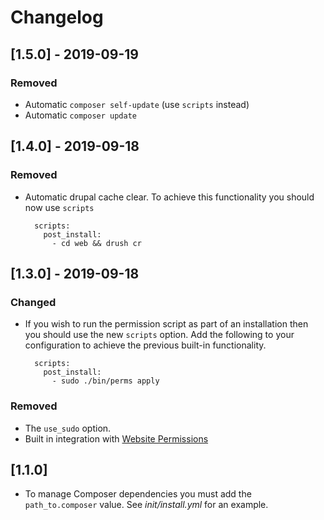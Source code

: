 # Changelog

## [1.5.0] - 2019-09-19

### Removed

- Automatic `composer self-update` (use `scripts` instead)
- Automatic `composer update`
  
## [1.4.0] - 2019-09-18

### Removed
- Automatic drupal cache clear.  To achieve this functionality you should now use `scripts`

        scripts:
          post_install:
            - cd web && drush cr
  
## [1.3.0] - 2019-09-18
  
### Changed
- If you wish to run the permission script as part of an installation then you should use the new `scripts` option.  Add the following to your configuration to achieve the previous built-in functionality.

        scripts:
          post_install:
            - sudo ./bin/perms apply
  
### Removed
- The `use_sudo` option.
- Built in integration with [Website Permissions](https://github.com/aklump/website-perms)
  
## [1.1.0]

- To manage Composer dependencies you must add the `path_to.composer` value.  See _init/install.yml_ for an example.
